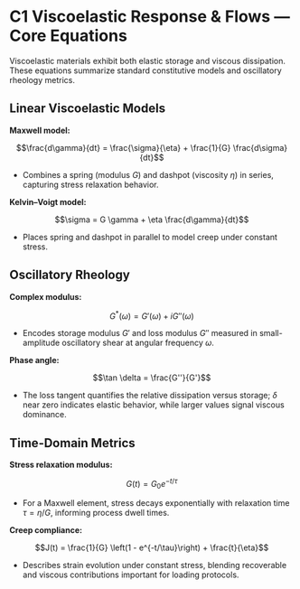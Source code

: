 # C1 Viscoelastic Response & Flows — Core Equations

Viscoelastic materials exhibit both elastic storage and viscous dissipation. These equations summarize standard constitutive models and oscillatory rheology metrics.

## Linear Viscoelastic Models
**Maxwell model:**

$$\frac{d\gamma}{dt} = \frac{\sigma}{\eta} + \frac{1}{G} \frac{d\sigma}{dt}$$

- Combines a spring (modulus $G$) and dashpot (viscosity $\eta$) in series, capturing stress relaxation behavior.

**Kelvin–Voigt model:**

$$\sigma = G \gamma + \eta \frac{d\gamma}{dt}$$

- Places spring and dashpot in parallel to model creep under constant stress.

## Oscillatory Rheology
**Complex modulus:**

$$G^{*}(\omega) = G'(\omega) + i G''(\omega)$$

- Encodes storage modulus $G'$ and loss modulus $G''$ measured in small-amplitude oscillatory shear at angular frequency $\omega$.

**Phase angle:**

$$\tan \delta = \frac{G''}{G'}$$

- The loss tangent quantifies the relative dissipation versus storage; $\delta$ near zero indicates elastic behavior, while larger values signal viscous dominance.

## Time-Domain Metrics
**Stress relaxation modulus:**

$$G(t) = G_{0} e^{-t/\tau}$$

- For a Maxwell element, stress decays exponentially with relaxation time $\tau = \eta/G$, informing process dwell times.

**Creep compliance:**

$$J(t) = \frac{1}{G} \left(1 - e^{-t/\tau}\right) + \frac{t}{\eta}$$

- Describes strain evolution under constant stress, blending recoverable and viscous contributions important for loading protocols.
